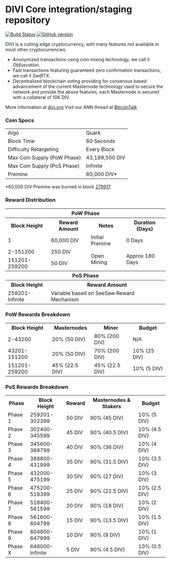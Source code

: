 DIVI Core integration/staging repository
=====================================

[![Build Status](https://travis-ci.org/Divi-Project/Divi.svg?branch=master)](https://travis-ci.org/Divi-Project/Divi) [![GitHub version](https://badge.fury.io/gh/Divi-Project%2FDIVI.svg)](https://badge.fury.io/gh/Divi-Project%2FDIVI)

DIVI is a cutting edge cryptocurrency, with many features not available in most other cryptocurrencies.
- Anonymized transactions using coin mixing technology, we call it _Obfuscation_.
- Fast transactions featuring guaranteed zero confirmation transactions, we call it _SwiftTX_.
- Decentralized blockchain voting providing for consensus based advancement of the current Masternode
  technology used to secure the network and provide the above features, each Masternode is secured
  with a collateral of 10K DIV.

More information at [divi.org](http://www.divi.org) Visit our ANN thread at [BitcoinTalk](http://www.bitcointalk.org/index.php?topic=1262920)

### Coin Specs
<table>
<tr><td>Algo</td><td>Quark</td></tr>
<tr><td>Block Time</td><td>60 Seconds</td></tr>
<tr><td>Difficulty Retargeting</td><td>Every Block</td></tr>
<tr><td>Max Coin Supply (PoW Phase)</td><td>43,199,500 DIV</td></tr>
<tr><td>Max Coin Supply (PoS Phase)</td><td>Infinite</td></tr>
<tr><td>Premine</td><td>60,000 DIV*</td></tr>
</table>

*60,000 DIV Premine was burned in block [279917](http://www.presstab.pw/phpexplorer/DIVI/block.php?blockhash=206d9cfe859798a0b0898ab00d7300be94de0f5469bb446cecb41c3e173a57e0)

### Reward Distribution

<table>
<th colspan=4>PoW Phase</th>
<tr><th>Block Height</th><th>Reward Amount</th><th>Notes</th><th>Duration (Days)</th></tr>
<tr><td>1</td><td>60,000 DIV</td><td>Initial Premine</td><td>0 Days</td></tr>
<tr><td>2-151200</td><td>250 DIV</td><td rowspan=2>Open Mining</td><td rowspan=2> Approx 180 Days</td></tr>
<tr><td>151201-259200</td><td>50 DIV</td></tr>
<tr><th colspan=4>PoS Phase</th></tr>
<tr><th>Block Height</th><th colspan=3>Reward Amount</th></tr>
<tr><td>259201-Infinite</td><td colspan=3>Variable based on SeeSaw Reward Mechanism</td></tr>
</table>

### PoW Rewards Breakdown

<table>
<th>Block Height</th><th>Masternodes</th><th>Miner</th><th>Budget</th>
<tr><td>2-43200</td><td>20% (50 DIV)</td><td>80% (200 DIV)</td><td>N/A</td></tr>
<tr><td>43201-151200</td><td>20% (50 DIV)</td><td>70% (200 DIV)</td><td>10% (25 DIV)</td></tr>
<tr><td>151201-259200</td><td>45% (22.5 DIV)</td><td>45% (22.5 DIV)</td><td>10% (5 DIV)</td></tr>
</table>

### PoS Rewards Breakdown

<table>
<th>Phase</th><th>Block Height</th><th>Reward</th><th>Masternodes & Stakers</th><th>Budget</th>
<tr><td>Phase 1</td><td>259201-302399</td><td>50 DIV</td><td>90% (45 DIV)</td><td>10% (5 DIV)</td></tr>
<tr><td>Phase 2</td><td>302400-345599</td><td>45 DIV</td><td>90% (40.5 DIV)</td><td>10% (4.5 DIV)</td></tr>
<tr><td>Phase 3</td><td>345600-388799</td><td>40 DIV</td><td>90% (36 DIV)</td><td>10% (4 DIV)</td></tr>
<tr><td>Phase 4</td><td>388800-431999</td><td>35 DIV</td><td>90% (31.5 DIV)</td><td>10% (3.5 DIV)</td></tr>
<tr><td>Phase 5</td><td>432000-475199</td><td>30 DIV</td><td>90% (27 DIV)</td><td>10% (3 DIV)</td></tr>
<tr><td>Phase 6</td><td>475200-518399</td><td>25 DIV</td><td>90% (22.5 DIV)</td><td>10% (2.5 DIV)</td></tr>
<tr><td>Phase 7</td><td>518400-561599</td><td>20 DIV</td><td>90% (18 DIV)</td><td>10% (2 DIV)</td></tr>
<tr><td>Phase 8</td><td>561600-604799</td><td>15 DIV</td><td>90% (13.5 DIV)</td><td>10% (1.5 DIV)</td></tr>
<tr><td>Phase 9</td><td>604800-647999</td><td>10 DIV</td><td>90% (9 DIV)</td><td>10% (1 DIV)</td></tr>
<tr><td>Phase X</td><td>648000-Infinite</td><td>5 DIV</td><td>90% (4.5 DIV)</td><td>10% (0.5 DIV)</td></tr>
</table>
